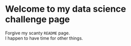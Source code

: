 # Welcome to my data science challenge page
Forgive my scanty <code>README</code> page.<br>
I happen to have time for other things.
